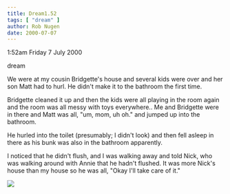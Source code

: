 ```yaml
---
title: Dream1.52
tags: [ "dream" ]
author: Rob Nugen
date: 2000-07-07
---
```


<p class=date>1:52am Friday 7 July 2000</p>

<p class=note>dream</p>

<p class=dream>We were at my cousin Bridgette's house and several kids were over and her son Matt had to hurl.  He didn't make it to the bathroom the first time.

<p class=dream>Bridgette cleaned it up and then the kids were all playing in the room again and the room was all messy with toys everywhere.. Me and Bridgette were in there and Matt was all, "um, mom, uh oh." and jumped up into the bathroom.

<p class=dream>He hurled into the toilet (presumably; I didn't look) and then fell asleep in there as his bunk was also in the bathroom apparently.

<p class=dream>I noticed that he didn't flush, and I was walking away and told Nick, who was walking around with Annie that he hadn't flushed.  It was more Nick's house than my house so he was all, "Okay I'll take care of it."


<p><img src="/images/rob/wL-ROB.gif">

